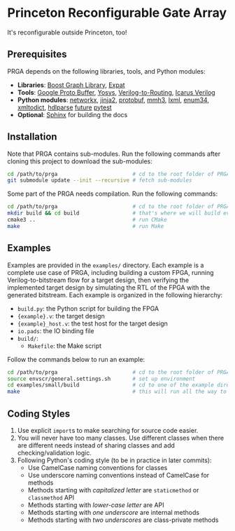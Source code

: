 # **P**rinceton **R**econfigurable **G**ate **A**rray

It's reconfigurable outside Princeton, too!

## Prerequisites

PRGA depends on the following libraries, tools, and Python modules:

- **Libraries**: [Boost Graph
  Library](https://www.boost.org/doc/libs/1_69_0/libs/graph/doc/index.html), 
  [Expat](https://libexpat.github.io/)
- **Tools**: [Google Proto Buffer](https://developers.google.com/protocol-buffers/),
  [Yosys](http://www.clifford.at/yosys/),
  [Verilog-to-Routing](https://verilogtorouting.org/),
  [Icarus Verilog](http://iverilog.icarus.com/)
- **Python modules**: [networkx](https://networkx.github.io/),
  [jinja2](http://jinja.pocoo.org/docs/2.10/),
  [protobuf](https://pypi.org/project/protobuf/),
  [mmh3](https://pypi.org/project/mmh3/),
  [lxml](https://lxml.de/),
  [enum34](https://pypi.org/project/enum34/),
  [xmltodict](https://github.com/martinblech/xmltodict),
  [hdlparse](https://kevinpt.github.io/hdlparse/)
  [future](https://pypi.org/project/future/)
  [pytest](https://pytest.org)
- **Optional**: [Sphinx](http://www.sphinx-doc.org/en/master/examples.html) for building the
  docs

## Installation

Note that PRGA contains sub-modules. Run the following commands after cloning
this project to download the sub-modules:

```bash
cd /path/to/prga                        # cd to the root folder of PRGA
git submodule update --init --recursive # fetch sub-modules
```

Some part of the PRGA needs compilation. Run the following commands:

```bash
cd /path/to/prga                        # cd to the root folder of PRGA
mkdir build && cd build                 # that's where we will build everything
cmake3 ..                               # run CMake
make                                    # run Make
```

## Examples

Examples are provided in the `examples/` directory. Each example is a complete
use case of PRGA, including building a custom FPGA, running
Verilog-to-bitstream flow for a target design, then verifying the implemented
target design by simulating the RTL of the FPGA with the generated bitstream.
Each example is organized in the following hierarchy:

* `build.py`: the Python script for building the FPGA
* `{example}.v`: the target design
* `{example}_host.v`: the test host for the target design
* `io.pads`: the IO binding file
* `build/`:
    * `Makefile`: the Make script

Follow the commands below to run an example:

```bash
cd /path/to/prga                        # cd to the root folder of PRGA
source envscr/general.settings.sh       # set up environment
cd examples/small/build                 # cd to one of the example directories
make                                    # this will run all the way to post-implementation simulation
```

## Coding Styles
1. Use explicit `import`s to make searching for source code easier.
2. You will never have too many classes. Use different classes when there are
   different needs instead of sharing classes and add checking/validation logic.
3. Following Python's coding style (to be in practice in later commits):
    - Use CamelCase naming conventions for classes
    - Use underscore naming conventions instead of CamelCase for methods
    - Methods starting with *capitalized letter* are `staticmethod` or `classmethod` API
    - Methods starting with *lower-case letter* are API
    - Methods starting with *one underscore* are internal methods
    - Methods starting with *two underscores* are class-private methods
